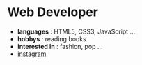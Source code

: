 # Web Developer

- **languages** : HTML5, CSS3, JavaScript ...
- **hobbys** : reading books
- **interested in** : fashion, pop ...
- [instagram](https://www.instagram.com/khr5k_0228)
